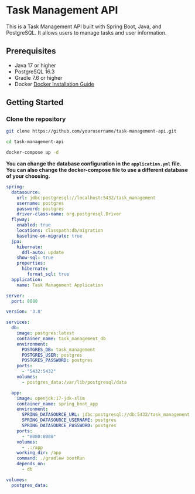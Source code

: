 ﻿# Task Management API

This is a Task Management API built with Spring Boot, Java, and PostgreSQL. It allows users to manage tasks and user information.

## Prerequisites

- Java 17 or higher
- PostgreSQL 16.3
- Gradle 7.6 or higher
- Docker [Docker Installation Guide](https://docs.docker.com/get-docker/)

## Getting Started

### Clone the repository

```bash
git clone https://github.com/yourusername/task-management-api.git

cd task-management-api

docker-compose up -d

```
**You can change the database configuration in the `application.yml` file.**
**You can also change the docker-compose file to use a different database of your choosing.**

```yaml
spring:
  datasource:
    url: jdbc:postgresql://localhost:5432/task_management
    username: postgres
    password: postgres
    driver-class-name: org.postgresql.Driver
  flyway:
    enabled: true
    locations: classpath:db/migration
    baseline-on-migrate: true
  jpa:
    hibernate:
      ddl-auto: update
    show-sql: true
    properties:
      hibernate:
        format_sql: true
  application:
    name: Task Management Application

server:
  port: 8080
```

```yaml
version: '3.8'

services:
  db:
    image: postgres:latest
    container_name: task_management_db
    environment:
      POSTGRES_DB: task_management
      POSTGRES_USER: postgres
      POSTGRES_PASSWORD: postgres
    ports:
      - "5432:5432"
    volumes:
      - postgres_data:/var/lib/postgresql/data

  app:
    image: openjdk:17-jdk-slim
    container_name: spring_boot_app
    environment:
      SPRING_DATASOURCE_URL: jdbc:postgresql://db:5432/task_management
      SPRING_DATASOURCE_USERNAME: postgres
      SPRING_DATASOURCE_PASSWORD: postgres
    ports:
      - "8080:8080"
    volumes:
      - .:/app
    working_dir: /app
    command: ./gradlew bootRun
    depends_on:
      - db

volumes:
  postgres_data:
```
